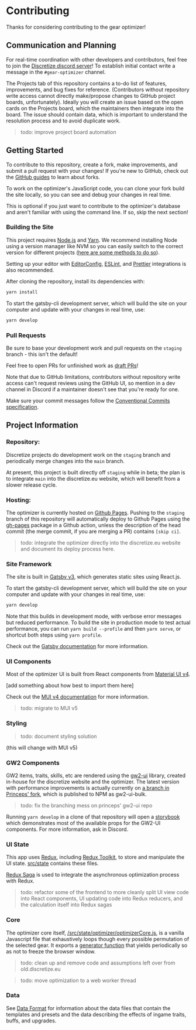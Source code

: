 
# Contributing

Thanks for considering contributing to the gear optimizer!

## Communication and Planning

For real-time coordination with other developers and contributors, feel free to join the [Discretize discord server](https://discord.gg/UDT2W6an2R)! To establish initial contact write a message in the `#gear-optimizer` channel. 

The Projects tab of this repository contains a to-do list of features, improvements, and bug fixes for reference. (Contributors without repository write access cannot directly make/propose changes to GitHub project boards, unfortunately). Ideally you will create an issue based on the open cards on the Projects board, which the maintainers then integrate into the board. The issue should contain data, which is important to understand the resolution process and to avoid duplicate work. 

> todo: improve project board automation

## Getting Started

To contribute to this repository, create a fork, make improvements, and submit a pull request with your changes! If you're new to GitHub, check out the [GitHub guides](https://guides.github.com/) to learn about forks.

To work on the optimizer's JavaScript code, you can clone your fork build the site locally, so you can see and debug your changes in real time.

This is optional if you just want to contribute to the optimizer's database and aren't familiar with using the command line. If so, skip the next section!

### Building the Site

This project requires [Node.js](https://nodejs.org/) and [Yarn](https://yarnpkg.com/). We recommend installing Node using a version manager like NVM so you can easily switch to the correct version for different projects ([here are some methods to do so](https://docs.npmjs.com/downloading-and-installing-node-js-and-npm)).

Setting up your editor with [EditorConfig](https://editorconfig.org/), [ESLint](https://eslint.org/), and [Prettier](https://prettier.io/) integrations is also recommended.

After cloning the repository, install its dependencies with:

```sh
yarn install
```

To start the gatsby-cli development server, which will build the site on your computer and update with your changes in real time, use:

```sh
yarn develop
```

### Pull Requests

Be sure to base your development work and pull requests on the `staging` branch - this isn't the default!

Feel free to open PRs for unfinished work as [draft PRs](https://github.blog/2019-02-14-introducing-draft-pull-requests/)!

Note that due to GitHub limitations, contributors without repository write access can't request reviews using the GitHub UI, so mention in a dev channel in Discord if a maintainer doesn't see that you're ready for one.

Make sure your commit messages follow the [Conventional Commits specification](https://www.conventionalcommits.org/en/v1.0.0-beta.4/#summary).

## Project Information

### Repository:

Discretize projects do development work on the `staging` branch and periodically merge changes into the `main` branch. 

At present, this project is built directly off `staging` while in beta; the plan is to integrate `main` into the discretize.eu website, which will benefit from a slower release cycle.

### Hosting:

The optimizer is currently hosted on [Github Pages](https://pages.github.com/). Pushing to the `staging` branch of this repository will automatically deploy to Github Pages using the [gh-pages](https://www.npmjs.com/package/gh-pages) package in a Github action, unless the description of the head commit (the merge commit, if you are merging a PR) contains `[skip ci]`.

> todo: integrate the optimizer directly into the discretize.eu website and document its deploy process here.

### Site Framework

The site is built in [Gatsby v3](https://www.gatsbyjs.com/), which generates static sites using React.js.

To start the gatsby-cli development server, which will build the site on your computer and update with your changes in real time, use:

```sh
yarn develop
```

Note that this builds in development mode, with verbose error messages but reduced performance. To build the site in production mode to test actual performance, you can run `yarn build --profile` and then `yarn serve`, or shortcut both steps using `yarn profile`. 

Check out the [Gatsby documentation](https://www.gatsbyjs.com/docs/) for more information.

### UI Components

Most of the optimizer UI is built from React components from [Material UI v4](https://material-ui.com/).

[add something about how best to import them here]

Check out the [MUI v4 documentation](https://v4.mui.com/) for more information.

> todo: migrate to MUI v5

### Styling

> todo: document styling solution

(this will change with MUI v5)

### GW2 Components

GW2 items, traits, skills, etc are rendered using the [gw2-ui](https://github.com/ManuelHaag/gw2-ui) library, created in-house for the discretize website and the optimizer. The latest version with performance improvements is actually currently on [a branch in Princeps' fork](https://github.com/gw2princeps/gw2-ui/tree/refactor-build), which is published to NPM as gw2-ui-bulk.

> todo: fix the branching mess on princeps' gw2-ui repo

Running `yarn develop` in a clone of that repository will open a [storybook](https://storybook.js.org/) which demonstrates most of the available props for the GW2-UI components. For more information, ask in Discord. 

### UI State

This app uses [Redux](https://redux.js.org/), including [Redux Toolkit](https://redux-toolkit.js.org/), to store and manipulate the UI state. [src/state](../../src/state) contains these files.

[Redux Saga](https://redux-saga.js.org/) is used to integrate the asynchronous optimization process with Redux.

> todo: refactor some of the frontend to more cleanly split UI view code into React components, UI updating code into Redux reducers, and the calculation itself into Redux sagas

### Core

The optimizer core itself, [/src/state/optimizer/optimizerCore.js](../../src/state/optimizer/optimizerCore.js), is a vanilla Javascript file that exhaustively loops though every possible permutation of the selected gear. It exports a [generator function](https://developer.mozilla.org/en-US/docs/Web/JavaScript/Reference/Statements/function*) that yields periodically so as not to freeze the browser window.

> todo: clean up and remove code and assumptions left over from old.discretize.eu

> todo: move optimization to a web worker thread

### Data

See [Data Format](<Data Format>) for information about the data files that contain the templates and presets and the data describing the effects of ingame traits, buffs, and upgrades.
